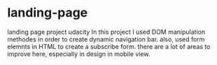 # landing-page
landing page project udacity
In this project I used DOM manipulation methodes in order to create dynamic navigation bar.
also, used form elemnts in HTML to create a subscribe form.
there are a lot of areas to improve here, especially in design in mobile view.
